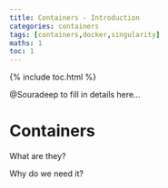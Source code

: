 ```yaml
---
title: Containers - Introduction
categories: containers
tags: [containers,docker,singularity]
maths: 1
toc: 1
---
```


{% include toc.html %}

@Souradeep to fill in details here...

# Containers

What are they?

Why do we need it?